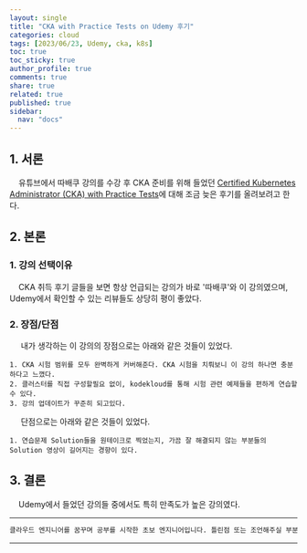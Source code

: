 ```yaml
---
layout: single
title: "CKA with Practice Tests on Udemy 후기"
categories: cloud
tags: [2023/06/23, Udemy, cka, k8s]
toc: true
toc_sticky: true
author_profile: true
comments: true
share: true
related: true
published: true
sidebar:
  nav: "docs"
---
```


## 1. 서론

&nbsp;&nbsp;&nbsp;&nbsp;유튜브에서 따배쿠 강의를 수강 후 CKA 준비를 위해 들었던 [Certified Kubernetes Administrator (CKA) with Practice Tests](https://www.udemy.com/course/certified-kubernetes-administrator-with-practice-tests/)에 대해 조금 늦은 후기를 올려보려고 한다.

## 2. 본론

### 1. 강의 선택이유

&nbsp;&nbsp;&nbsp;&nbsp;CKA 취득 후기 글들을 보면 항상 언급되는 강의가 바로 '따배쿠'와 이 강의였으며, Udemy에서 확인할 수 있는 리뷰들도 상당히 평이 좋았다.

### 2. 장점/단점

&nbsp;&nbsp;&nbsp;&nbsp; 내가 생각하는 이 강의의 장점으로는 아래와 같은 것들이 있었다.

```
1. CKA 시험 범위를 모두 완벽하게 커버해준다. CKA 시험을 치뤄보니 이 강의 하나면 충분하다고 느꼈다.
2. 클러스터를 직접 구성할필요 없이, kodekloud를 통해 시험 관련 예제들을 편하게 연습할 수 있다.
3. 강의 업데이트가 꾸준히 되고있다.
```

&nbsp;&nbsp;&nbsp;&nbsp; 단점으로는 아래와 같은 것들이 있었다.

```
1. 연습문제 Solution들을 원테이크로 찍었는지, 가끔 잘 해결되지 않는 부분들의 Solution 영상이 길어지는 경향이 있다.
```

## 3. 결론

&nbsp;&nbsp;&nbsp;&nbsp;Udemy에서 들었던 강의들 중에서도 특히 만족도가 높은 강의였다.

---

```bash
클라우드 엔지니어를 꿈꾸며 공부를 시작한 초보 엔지니어입니다. 틀린점 또는 조언해주실 부분이 있으시면 친절하게 댓글 부탁드립니다. 방문해 주셔서 감사합니다 :)
```

---
